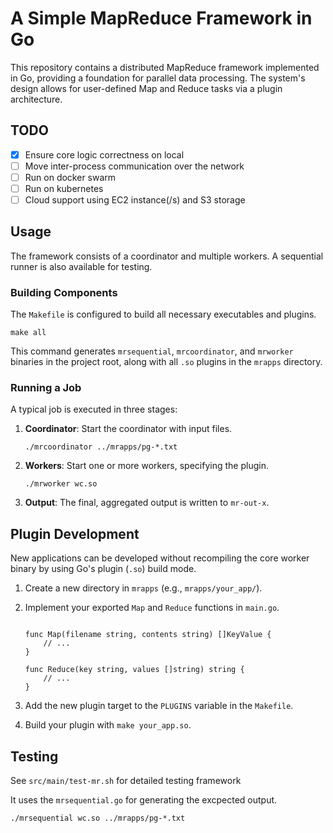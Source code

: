 # A Simple MapReduce Framework in Go

This repository contains a distributed MapReduce framework implemented in Go, providing a foundation for parallel data processing. The system's design allows for user-defined Map and Reduce tasks via a plugin architecture.

## TODO
- [X] Ensure core logic correctness on local
- [ ] Move inter-process communication over the network
- [ ] Run on docker swarm
- [ ] Run on kubernetes
- [ ] Cloud support using EC2 instance(/s) and S3 storage

## Usage

The framework consists of a coordinator and multiple workers. A sequential runner is also available for testing.

### Building Components

The `Makefile` is configured to build all necessary executables and plugins.

```
make all
```


This command generates `mrsequential`, `mrcoordinator`, and `mrworker` binaries in the project root, along with all `.so` plugins in the `mrapps` directory.

### Running a Job

A typical job is executed in three stages:

1.  **Coordinator**: Start the coordinator with input files.

    ```
    ./mrcoordinator ../mrapps/pg-*.txt
    
    ```

2.  **Workers**: Start one or more workers, specifying the plugin.

    ```
    ./mrworker wc.so
    
    ```

3.  **Output**: The final, aggregated output is written to `mr-out-x`.

## Plugin Development

New applications can be developed without recompiling the core worker binary by using Go's plugin (`.so`) build mode.

1.  Create a new directory in `mrapps` (e.g., `mrapps/your_app/`).

2.  Implement your exported `Map` and `Reduce` functions in `main.go`.

    ```
    
    func Map(filename string, contents string) []KeyValue {
        // ...
    }
    
    func Reduce(key string, values []string) string {
        // ...
    }
    
    ```

3.  Add the new plugin target to the `PLUGINS` variable in the `Makefile`.

4.  Build your plugin with `make your_app.so`.

## Testing
See `src/main/test-mr.sh` for detailed testing framework

It uses the `mrsequential.go` for generating the excpected output.
```
./mrsequential wc.so ../mrapps/pg-*.txt
```
